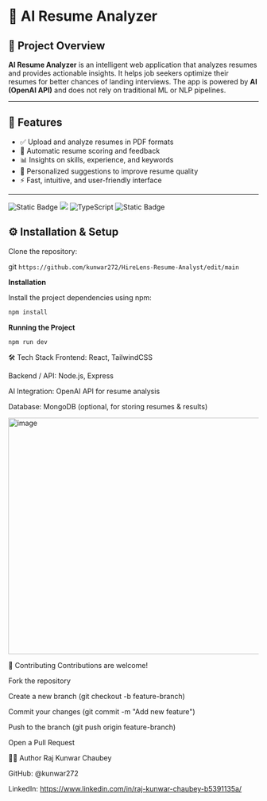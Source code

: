 # 🤖 AI Resume Analyzer


## 📖 Project Overview
**AI Resume Analyzer** is an intelligent web application that analyzes resumes and provides actionable insights. It helps job seekers optimize their resumes for better chances of landing interviews. The app is powered by **AI (OpenAI API)** and does not rely on traditional ML or NLP pipelines.

---

## 📂 Features
- ✅ Upload and analyze resumes in PDF formats  
- 📝 Automatic resume scoring and feedback  
- 📊 Insights on skills, experience, and keywords  
- 🎯 Personalized suggestions to improve resume quality  
- ⚡ Fast, intuitive, and user-friendly interface  

---

<div>
    <img alt="Static Badge" src="https://img.shields.io/badge/React-4c84f3?style=for-the-badge&logo=react&logoColor=white">
        <img src="https://img.shields.io/badge/-Tailwind-38B2AC?style=for-the-badge&logo=tailwind-css&logoColor=white" />
        <img src="https://img.shields.io/badge/-TypeScript-black?style=for-the-badge&logoColor=white&logo=typescript&color=3178C6" alt="TypeScript" />
    <img alt="Static Badge" src="https://img.shields.io/badge/Puter.js-181758?style=for-the-badge&logoColor=white">
  </div>

## ⚙️ Installation & Setup

Clone the repository:


git ```https://github.com/kunwar272/HireLens-Resume-Analyst/edit/main```



**Installation**

Install the project dependencies using npm:


```bash
npm install
```

**Running the Project**

```bash
npm run dev
```


🛠️ Tech Stack
Frontend: React, TailwindCSS

Backend / API: Node.js, Express

AI Integration: OpenAI API for resume analysis

Database: MongoDB (optional, for storing resumes & results)

<img width="1898" height="475" alt="image" src="https://github.com/user-attachments/assets/bc0630f5-a5a4-48e2-955a-72e1ba4317a6" />



🤝 Contributing
Contributions are welcome!

Fork the repository

Create a new branch (git checkout -b feature-branch)

Commit your changes (git commit -m "Add new feature")

Push to the branch (git push origin feature-branch)

Open a Pull Request

👨‍💻 Author
Raj Kunwar Chaubey

GitHub: @kunwar272

LinkedIn: https://www.linkedin.com/in/raj-kunwar-chaubey-b5391135a/



